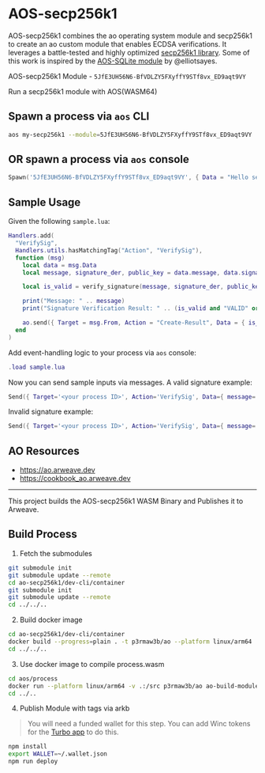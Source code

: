 # AOS-secp256k1

AOS-secp256k1 combines the ao operating system module and secp256k1 to create an ao custom module that enables ECDSA verifications. It leverages a battle-tested and highly optimized [secp256k1 library](https://github.com/bitcoin-core/secp256k1). Some of this work is inspired by the [AOS-SQLite module](https://github.com/permaweb/aos-sqlite) by @elliotsayes.

AOS-secp256k1 Module - `5JfE3UH56N6-BfVDLZY5FXyffY9STf8vx_ED9aqt9VY`

Run a secp256k1 module with AOS(WASM64)

## Spawn a process via `aos` CLI
```sh
aos my-secp256k1 --module=5JfE3UH56N6-BfVDLZY5FXyffY9STf8vx_ED9aqt9VY
```

## OR spawn a process via `aos` console

```lua
Spawn('5JfE3UH56N6-BfVDLZY5FXyffY9STf8vx_ED9aqt9VY', { Data = "Hello secp256k1 Wasm64" })
```

## Sample Usage

Given the following `sample.lua`:
```lua
Handlers.add(
  "VerifySig",
  Handlers.utils.hasMatchingTag("Action", "VerifySig"),
  function (msg)
    local data = msg.Data
    local message, signature_der, public_key = data.message, data.signature_der, data.public_key

    local is_valid = verify_signature(message, signature_der, public_key)

    print("Message: " .. message)
    print("Signature Verification Result: " .. (is_valid and "VALID" or "INVALID"))

    ao.send({ Target = msg.From, Action = "Create-Result", Data = { is_valid = is_valid }})
  end
)
```

Add event-handling logic to your process via `aos` console:
```lua
.load sample.lua
```


Now you can send sample inputs via messages. A valid signature example:
```lua
Send({ Target='<your process ID>', Action='VerifySig', Data={ message='hello', signature_der='3045022100a71d86190354d64e5b3eb2bd656313422cdf7def69bf3669cdbfd09a9162c96e0220713b81f3440bff0b639d2f29b2c48494b812fa89b754b7b6cdc9eaa8027cf369', public_key='02477ce3b986ab14d123d6c4167b085f4d08c1569963a0201b2ffc7d9d6086d2f3' } })
```

Invalid signature example:
```lua
Send({ Target='<your process ID>', Action='VerifySig', Data={ message='bai', signature_der='3045022100a71d86190354d64e5b3eb2bd656313422cdf7def69bf3669cdbfd09a9162c96e0220713b81f3440bff0b639d2f29b2c48494b812fa89b754b7b6cdc9eaa8027cf369', public_key='02477ce3b986ab14d123d6c4167b085f4d08c1569963a0201b2ffc7d9d6086d2f3' } }
```


## AO Resources

* https://ao.arweave.dev
* https://cookbook_ao.arweave.dev

---

This project builds the AOS-secp256k1 WASM Binary and Publishes it to Arweave.

## Build Process

1. Fetch the submodules

```sh
git submodule init
git submodule update --remote
cd ao-secp256k1/dev-cli/container
git submodule init
git submodule update --remote
cd ../../..
```

2. Build docker image

```sh
cd ao-secp256k1/dev-cli/container
docker build --progress=plain . -t p3rmaw3b/ao --platform linux/arm64
cd ../../..
```

3. Use docker image to compile process.wasm

```sh
cd aos/process
docker run --platform linux/arm64 -v .:/src p3rmaw3b/ao ao-build-module
cd ../..
```

4. Publish Module with tags via arkb

> You will need a funded wallet for this step. You can add Winc tokens for the [Turbo app](https://turbo-topup.com/) to do this. 

```sh
npm install
export WALLET=~/.wallet.json
npm run deploy
```
